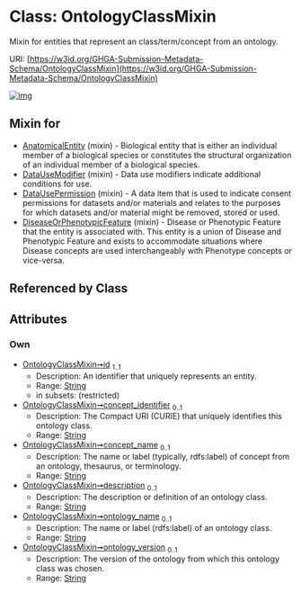 
# Class: OntologyClassMixin


Mixin for entities that represent an class/term/concept from an ontology.

URI: [https://w3id.org/GHGA-Submission-Metadata-Schema/OntologyClassMixin](https://w3id.org/GHGA-Submission-Metadata-Schema/OntologyClassMixin)


[![img](https://yuml.me/diagram/nofunky;dir:TB/class/[DiseaseOrPhenotypicFeature]uses%20-.->[OntologyClassMixin&#124;id:string;concept_identifier:string%20%3F;concept_name:string%20%3F;description:string%20%3F;ontology_name:string%20%3F;ontology_version:string%20%3F],[DataUsePermission]uses%20-.->[OntologyClassMixin],[DataUseModifier]uses%20-.->[OntologyClassMixin],[AnatomicalEntity]uses%20-.->[OntologyClassMixin],[DiseaseOrPhenotypicFeature],[DataUsePermission],[DataUseModifier],[AnatomicalEntity])](https://yuml.me/diagram/nofunky;dir:TB/class/[DiseaseOrPhenotypicFeature]uses%20-.->[OntologyClassMixin&#124;id:string;concept_identifier:string%20%3F;concept_name:string%20%3F;description:string%20%3F;ontology_name:string%20%3F;ontology_version:string%20%3F],[DataUsePermission]uses%20-.->[OntologyClassMixin],[DataUseModifier]uses%20-.->[OntologyClassMixin],[AnatomicalEntity]uses%20-.->[OntologyClassMixin],[DiseaseOrPhenotypicFeature],[DataUsePermission],[DataUseModifier],[AnatomicalEntity])

## Mixin for

 * [AnatomicalEntity](AnatomicalEntity.md) (mixin)  - Biological entity that is either an individual member of a biological species or constitutes the structural organization of an individual member of a biological species.
 * [DataUseModifier](DataUseModifier.md) (mixin)  - Data use modifiers indicate additional conditions for use.
 * [DataUsePermission](DataUsePermission.md) (mixin)  - A data item that is used to indicate consent permissions for datasets and/or materials and relates to the purposes for which datasets and/or material might be removed, stored or used.
 * [DiseaseOrPhenotypicFeature](DiseaseOrPhenotypicFeature.md) (mixin)  - Disease or Phenotypic Feature that the entity is associated with. This entity is a union of Disease and Phenotypic Feature and exists to accommodate situations where Disease concepts are used interchangeably with Phenotype concepts or vice-versa.

## Referenced by Class


## Attributes


### Own

 * [OntologyClassMixin➞id](OntologyClassMixin_id.md)  <sub>1..1</sub>
     * Description: An identifier that uniquely represents an entity.
     * Range: [String](types/String.md)
     * in subsets: (restricted)
 * [OntologyClassMixin➞concept_identifier](OntologyClassMixin_concept_identifier.md)  <sub>0..1</sub>
     * Description: The Compact URI (CURIE) that uniquely identifies this ontology class.
     * Range: [String](types/String.md)
 * [OntologyClassMixin➞concept_name](OntologyClassMixin_concept_name.md)  <sub>0..1</sub>
     * Description: The name or label (typically, rdfs:label) of concept from an ontology, thesaurus, or terminology.
     * Range: [String](types/String.md)
 * [OntologyClassMixin➞description](OntologyClassMixin_description.md)  <sub>0..1</sub>
     * Description: The description or definition of an ontology class.
     * Range: [String](types/String.md)
 * [OntologyClassMixin➞ontology_name](OntologyClassMixin_ontology_name.md)  <sub>0..1</sub>
     * Description: The name or label (rdfs:label) of an ontology class.
     * Range: [String](types/String.md)
 * [OntologyClassMixin➞ontology_version](OntologyClassMixin_ontology_version.md)  <sub>0..1</sub>
     * Description: The version of the ontology from which this ontology class was chosen.
     * Range: [String](types/String.md)
